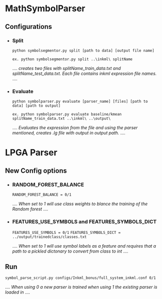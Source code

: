 # MathSymbolParser

## Configurations

- ### Split

    `python symbolsegmentor.py split [path to data] [output file name]`

    `ex. python symbolsegmentor.py split ..\inkml\ splitName`

	....
*creates two files with splitName_train_data.txt and splitName_test_data.txt.
Each file contains inkml expression file names.*
	....

- ### Evaluate

    `python symbolparser.py evaluate [parser_name] [files] [path to data] [path to output]`

    `ex. python symbolparser.py evaluate baseline/kmean splitName_train_data.txt ..\inkml\ ..\output\`

	....
*Evaluates the expression from the file and using the parser mentioned, creates .lg file with output in output path.*
	....

# LPGA Parser

## New Config options

- ### RANDOM_FOREST_BALANCE 

    `RANDOM_FOREST_BALANCE = 0/1`

	....
*When set to 1 will use class weights to blance the training of the Random forest*
	....
 
 - ### FEATURES_USE_SYMBOLS and FEATURES_SYMBOLS_DICT
 
    `FEATURES_USE_SYMBOLS = 0/1`
    `FEATURES_SYMBOLS_DICT = ../output/trainedclass/classes.txt`
 
 	....
*When set to 1 will use symbol labels as a feature and requires that a path to a pickled dictonary to convert from class to int*
	....

## Run

   `symbol_parse_script.py configs/Inkml_bonus/full_system_inkml.conf 0/1`
   
   ....
*When using 0 a new parser is trained when using 1 the existing parser is loaded in*
    ....